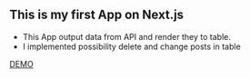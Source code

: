 ## This is my first App on Next.js

 - This App output data from API and render they to table.
 - I implemented possibility delete and change posts in table

[DEMO](https://next-js-posts-red.vercel.app/)